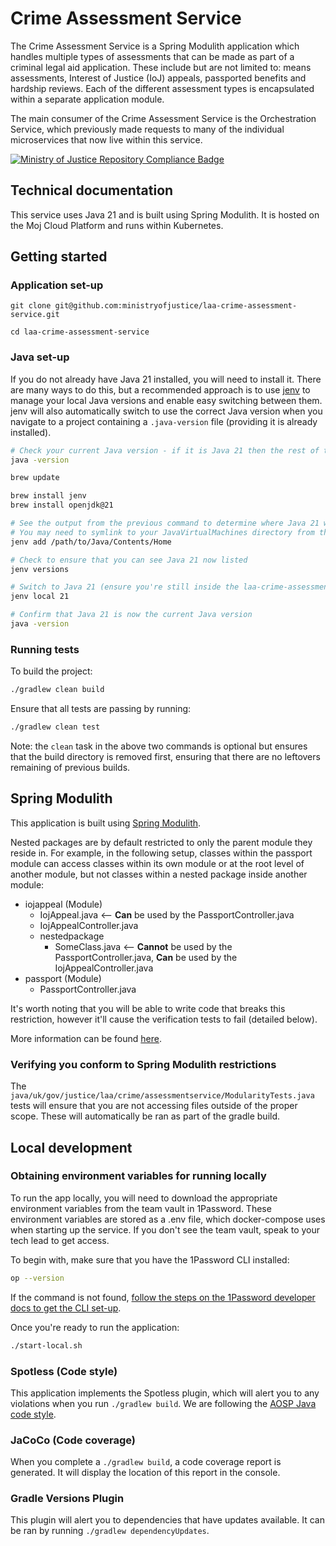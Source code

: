 # Crime Assessment Service

The Crime Assessment Service is a Spring Modulith application which handles multiple types of assessments that can be made as part of a criminal legal aid application. These include but are not limited to: means assessments, Interest of Justice (IoJ) appeals, passported benefits and hardship reviews. Each of the different assessment types is encapsulated within a separate application module.

The main consumer of the Crime Assessment Service is the Orchestration Service, which previously made requests to many of the individual microservices that now live within this service.

[![Ministry of Justice Repository Compliance Badge](https://github-community.service.justice.gov.uk/repository-standards/api/laa-crime-assessment-service/badge)](https://github-community.service.justice.gov.uk/repository-standards/laa-crime-assessment-service)

## Technical documentation

This service uses Java 21 and is built using Spring Modulith. It is hosted on the Moj Cloud Platform and runs within Kubernetes.

## Getting started

### Application set-up

```
git clone git@github.com:ministryofjustice/laa-crime-assessment-service.git

cd laa-crime-assessment-service
```

### Java set-up

If you do not already have Java 21 installed, you will need to install it. There are many ways to do this, but a recommended approach
is to use [jenv](https://github.com/jenv/jenv) to manage your local Java versions and enable easy switching between them. jenv will
also automatically switch to use the correct Java version when you navigate to a project containing a `.java-version` file (providing
it is already installed).

```sh
# Check your current Java version - if it is Java 21 then the rest of the following steps are optional
java -version

brew update

brew install jenv
brew install openjdk@21

# See the output from the previous command to determine where Java 21 was installed
# You may need to symlink to your JavaVirtualMachines directory from the installed location to be able to use it
jenv add /path/to/Java/Contents/Home

# Check to ensure that you can see Java 21 now listed
jenv versions

# Switch to Java 21 (ensure you're still inside the laa-crime-assessment-service directory)
jenv local 21

# Confirm that Java 21 is now the current Java version
java -version
```

### Running tests

To build the project:

```sh
./gradlew clean build
```

Ensure that all tests are passing by running:

```sh
./gradlew clean test
```

Note: the `clean` task in the above two commands is optional but ensures that the build directory is
removed first, ensuring that there are no leftovers remaining of previous builds.

## Spring Modulith

This application is built using [Spring Modulith](https://spring.io/projects/spring-modulith). 

Nested packages are by default restricted to only the parent module they reside in. For example, in the following setup, classes within the passport module can access classes within its own module or at the root level of another module, but not classes within a nested package inside another module:

* iojappeal (Module)
  * IojAppeal.java <-- **Can** be used by the PassportController.java
  * IojAppealController.java
  * nestedpackage
    * SomeClass.java <-- **Cannot** be used by the PassportController.java, **Can** be used by the IojAppealController.java
* passport (Module)
  * PassportController.java

It's worth noting that you will be able to write code that breaks this restriction, however it'll cause the verification tests to fail (detailed below).

More information can be found [here](https://docs.spring.io/spring-modulith/reference/fundamentals.html).

### Verifying you conform to Spring Modulith restrictions

The `java/uk/gov/justice/laa/crime/assessmentservice/ModularityTests.java` tests will ensure that you are not accessing files outside of the proper scope. These will automatically be ran as part of the gradle build.

## Local development

### Obtaining environment variables for running locally

To run the app locally, you will need to download the appropriate environment variables from the team
vault in 1Password. These environment variables are stored as a .env file, which docker-compose uses
when starting up the service. If you don't see the team vault, speak to your tech lead to get access.

To begin with, make sure that you have the 1Password CLI installed:

```sh
op --version
```

If the command is not found, [follow the steps on the 1Password developer docs to get the CLI set-up](https://developer.1password.com/docs/cli/get-started/).

Once you're ready to run the application:

```sh
./start-local.sh
```

### Spotless (Code style)

This application implements the Spotless plugin, which will alert you to any violations when you run `./gradlew build`. We are following the [AOSP Java code style](https://source.android.com/docs/setup/contribute/code-style).

### JaCoCo (Code coverage)

When you complete a `./gradlew build`, a code coverage report is generated. It will display the location of this report in the console.

### Gradle Versions Plugin

This plugin will alert you to dependencies that have updates available. It can be ran by running `./gradlew dependencyUpdates`.
